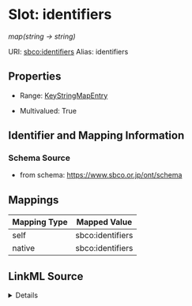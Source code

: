

# Slot: identifiers 


_map(string -> string)_





URI: [sbco:identifiers](https://www.sbco.or.jp/ont/identifiers)
Alias: identifiers

<!-- no inheritance hierarchy -->







## Properties

* Range: [KeyStringMapEntry](KeyStringMapEntry.md)

* Multivalued: True




## Identifier and Mapping Information






### Schema Source


* from schema: https://www.sbco.or.jp/ont/schema




## Mappings

| Mapping Type | Mapped Value |
| ---  | ---  |
| self | sbco:identifiers |
| native | sbco:identifiers |




## LinkML Source

<details>
```yaml
name: identifiers
description: map(string -> string)
from_schema: https://www.sbco.or.jp/ont/schema
rank: 1000
alias: identifiers
range: KeyStringMapEntry
multivalued: true
inlined: true
inlined_as_list: true

```
</details>